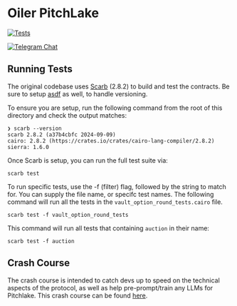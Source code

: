 # Oiler PitchLake

[![Tests](https://github.com/OilerNetwork/pitchlake_starknet/actions/workflows/test.yaml/badge.svg)](https://github.com/OilerNetwork/pitchlake_starknet/actions/workflows/test.yaml)

[![Telegram Chat][tg-badge]][tg-url]

[tg-badge]: https://img.shields.io/endpoint?color=neon&logo=telegram&label=chat&style=flat-square&url=https%3A%2F%2Ftg.sumanjay.workers.dev%2Foiler_official
[tg-url]: https://t.me/oiler_official

## Running Tests

The original codebase uses [Scarb](https://docs.swmansion.com/scarb/) (2.8.2) to build and test the contracts. Be sure to setup [asdf](https://asdf-vm.com/) as well, to handle versioning.

To ensure you are setup, run the following command from the root of this directory and check the output matches:

```
❯ scarb --version
scarb 2.8.2 (a37b4cbfc 2024-09-09)
cairo: 2.8.2 (https://crates.io/crates/cairo-lang-compiler/2.8.2)
sierra: 1.6.0
```

Once Scarb is setup, you can run the full test suite via:

```
scarb test
```

To run specific tests, use the -f (filter) flag, followed by the string to match for. You can supply the file name, or specifc test names. The following command will run all the tests in the `vault_option_round_tests.cairo` file.

```
scarb test -f vault_option_round_tests
```

This command will run all tests that containing `auction` in their name:

```
scarb test -f auction
```

## Crash Course

The crash course is intended to catch devs up to speed on the technical aspects of the protocol, as well as help pre-prompt/train any LLMs for Pitchlake. This crash course can be found [here](documentation.md).
